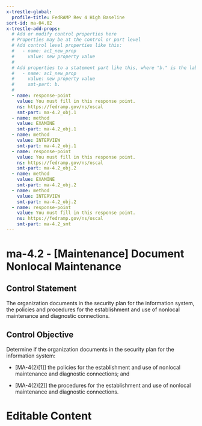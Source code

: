 ```yaml
---
x-trestle-global:
  profile-title: FedRAMP Rev 4 High Baseline
sort-id: ma-04.02
x-trestle-add-props:
  # Add or modify control properties here
  # Properties may be at the control or part level
  # Add control level properties like this:
  #   - name: ac1_new_prop
  #     value: new property value
  #
  # Add properties to a statement part like this, where "b." is the label of the target statement part
  #   - name: ac1_new_prop
  #     value: new property value
  #     smt-part: b.
  #
  - name: response-point
    value: You must fill in this response point.
    ns: https://fedramp.gov/ns/oscal
    smt-part: ma-4.2_obj.1
  - name: method
    value: EXAMINE
    smt-part: ma-4.2_obj.1
  - name: method
    value: INTERVIEW
    smt-part: ma-4.2_obj.1
  - name: response-point
    value: You must fill in this response point.
    ns: https://fedramp.gov/ns/oscal
    smt-part: ma-4.2_obj.2
  - name: method
    value: EXAMINE
    smt-part: ma-4.2_obj.2
  - name: method
    value: INTERVIEW
    smt-part: ma-4.2_obj.2
  - name: response-point
    value: You must fill in this response point.
    ns: https://fedramp.gov/ns/oscal
    smt-part: ma-4.2_smt
---
```


# ma-4.2 - \[Maintenance\] Document Nonlocal Maintenance

## Control Statement

The organization documents in the security plan for the information system, the policies and procedures for the establishment and use of nonlocal maintenance and diagnostic connections.

## Control Objective

Determine if the organization documents in the security plan for the information system:

- \[MA-4(2)[1]\] the policies for the establishment and use of nonlocal maintenance and diagnostic connections; and

- \[MA-4(2)[2]\] the procedures for the establishment and use of nonlocal maintenance and diagnostic connections.

# Editable Content

<!-- Make additions and edits below -->
<!-- The above represents the contents of the control as received by the profile, prior to additions. -->
<!-- If the profile makes additions to the control, they will appear below. -->
<!-- The above markdown may not be edited but you may edit the content below, and/or introduce new additions to be made by the profile. -->
<!-- If there is a yaml header at the top, parameter values may be edited. Use --set-parameters to incorporate the changes during assembly. -->
<!-- The content here will then replace what is in the profile for this control, after running profile-assemble. -->
<!-- The added parts in the profile for this control are below.  You may edit them and/or add new ones. -->
<!-- Each addition must have a heading either of the form ## Control my_addition_name -->
<!-- or ## Part a. (where the a. refers to one of the control statement labels.) -->
<!-- "## Control" parts are new parts added after the statement part. -->
<!-- "## Part" parts are new parts added into the top-level statement part with that label. -->
<!-- Subparts may be added with nested hash levels of the form ### My Subpart Name -->
<!-- underneath the parent ## Control or ## Part being added -->
<!-- See https://ibm.github.io/compliance-trestle/tutorials/ssp_profile_catalog_authoring/ssp_profile_catalog_authoring for guidance. -->
